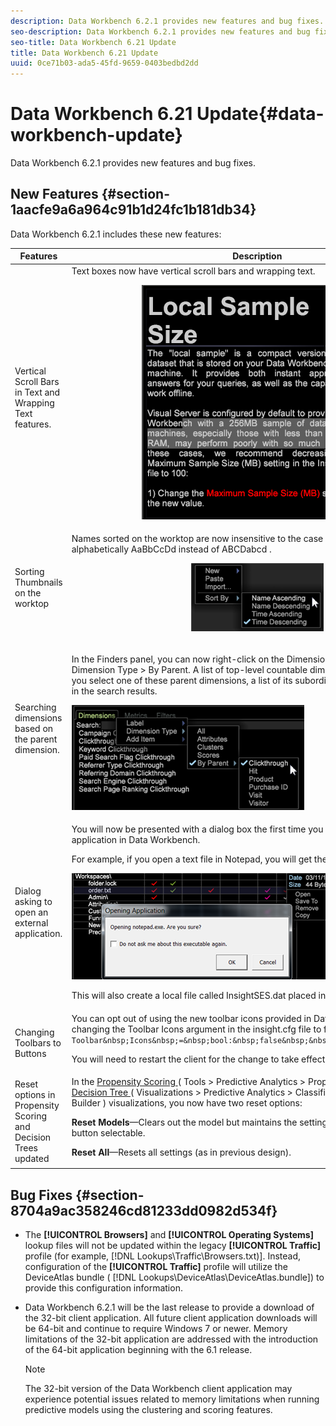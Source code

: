 ```yaml
---
description: Data Workbench 6.2.1 provides new features and bug fixes.
seo-description: Data Workbench 6.2.1 provides new features and bug fixes.
seo-title: Data Workbench 6.21 Update
title: Data Workbench 6.21 Update
uuid: 0ce71b03-ada5-45fd-9659-0403bedbd2dd
---
```


# Data Workbench 6.21 Update{#data-workbench-update}

Data Workbench 6.2.1 provides new features and bug fixes.

## New Features {#section-1aacfe9a6a964c91b1d24fc1b181db34}

Data Workbench 6.2.1 includes these new features: 

<table id="table_E28A6D31E7D941F7A0C2048F0F0F7838"> 
 <thead> 
  <tr> 
   <th colname="col1" class="entry"> Features </th> 
   <th colname="col2" class="entry"> Description </th> 
  </tr> 
 </thead>
 <tbody> 
  <tr> 
   <td colname="col1"> Vertical Scroll Bars in Text and Wrapping Text features. </td> 
   <td colname="col2"> Text boxes now have vertical scroll bars and wrapping text. <p style="text-align: center;"> <img placement="break" id="image_73F372819A2D4FB292402AC13E5196B9" src="assets/scroll_bar.png" /> </p> </td> 
  </tr> 
  <tr> 
   <td colname="col1"> Sorting Thumbnails on the worktop </td> 
   <td colname="col2"> Names sorted on the worktop are now insensitive to the case of the character, sorting alphabetically AaBbCcDd instead of ABCDabcd . <p style="text-align: center;"> <img placement="break" id="image_DD98A3BEC0EC44EB82D877238F02F588" src="assets/sort_by_621.png" /> </p> </td> 
  </tr> 
  <tr> 
   <td colname="col1"> Searching dimensions based on the parent dimension. </td> 
   <td colname="col2"> <p>In the Finders panel, you can now right-click on the Dimensions tab and click select Dimension Type &gt; By Parent. A list of top-level countable dimensions will display. When you select one of these parent dimensions, a list of its subordinate dimensions will appear in the search results. </p> <img placement="break" id="image_9C74DDC5FC0448F5A039B97CE7DAD420" src="assets/dim_parent_621.png" /> </td> 
  </tr> 
  <tr> 
   <td colname="col1"> Dialog asking to open an external application. </td> 
   <td colname="col2"> <p>You will now be presented with a dialog box the first time you try to open an external application in Data Workbench. </p> <p>For example, if you open a text file in Notepad, you will get the following message. </p> <img placement="break" id="image_B4F2EB65B8ED4A5F97BF627E41F6E3E8" src="assets/open_exe_621.png" /> <p>This will also create a local file called <span class="filepath"> InsightSES.dat </span> placed in the client install folder. </p> </td> 
  </tr> 
  <tr> 
   <td colname="col1"> Changing Toolbars to Buttons </td> 
   <td colname="col2"> You can opt out of using the new toolbar icons provided in Data Workbench 6.2. by changing the <span class="filepath"> Toolbar Icons </span> argument in the <span class="filepath"> insight.cfg </span> file to <span class="filepath"> false </span>. <code> Toolbar&amp;nbsp;Icons&amp;nbsp;=&amp;nbsp;bool:&amp;nbsp;false&amp;nbsp;&amp;nbsp;&amp;nbsp;&amp;nbsp;&amp;nbsp;&amp;nbsp; </code> <p>You will need to restart the client for the change to take effect. </p> </td> 
  </tr> 
  <tr> 
   <td colname="col1"> Reset options in Propensity Scoring and Decision Trees updated </td> 
   <td colname="col2"> In the <a href="http://marketing.adobe.com/resources/help/en_US/insight/client/?f=c_visitor_propensity" format="http" scope="external"> Propensity Scoring </a> ( <span class="filepath"> Tools &gt; Predictive Analytics &gt; Propensity Score </span>) and the <a href="http://marketing.adobe.com/resources/help/en_US/insight/client/?f=c_decision_trees" format="http" scope="external"> Decision Tree </a> ( <span class="filepath"> Visualizations &gt; Predictive Analytics &gt; Classifications &gt; Decision Tree Builder </span>) visualizations, you now have two reset options: <p><b>Reset Models</b>—Clears out the model but maintains the settings and inputs. Makes the <b>Go</b> button selectable. </p> <p><b>Reset All</b>—Resets all settings (as in previous design). </p> </td> 
  </tr> 
 </tbody> 
</table>

## Bug Fixes {#section-8704a9ac358246cd81233dd0982d534f}

* The **[!UICONTROL Browsers]** and **[!UICONTROL Operating Systems]** lookup files will not be updated within the legacy **[!UICONTROL Traffic]** profile (for example, [!DNL Lookups\Traffic\Browsers.txt)]. Instead, configuration of the **[!UICONTROL Traffic]** profile will utilize the DeviceAtlas bundle ( [!DNL Lookups\DeviceAtlas\DeviceAtlas.bundle]) to provide this configuration information. 
* Data Workbench 6.2.1 will be the last release to provide a download of the 32-bit client application. All future client application downloads will be 64-bit and continue to require Windows 7 or newer. Memory limitations of the 32-bit application are addressed with the introduction of the 64-bit application beginning with the 6.1 release. 

  >[!NOTE]
  >
  >The 32-bit version of the Data Workbench client application may experience potential issues related to memory limitations when running predictive models using the clustering and scoring features.

